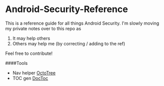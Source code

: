 # Android-Security-Reference

This is a reference guide for all things Android Security. I'm slowly moving my private notes over to this repo as

1. It may help others
2. Others may help me (by correcting / adding to the ref)

Feel free to contribute!

####Tools

- Nav helper [OctoTree](https://chrome.google.com/webstore/detail/octotree/bkhaagjahfmjljalopjnoealnfndnagc)
- TOC gen [DocToc](https://github.com/thlorenz/doctoc-web)
